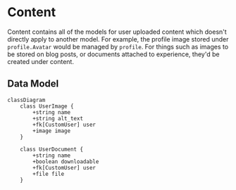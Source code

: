 # Content

Content contains all of the models for user uploaded content which doesn't directly apply to another model. For example, the profile image stored under `profile.Avatar` would be managed by `profile`. For things such as images to be stored on blog posts, or documents attached to experience, they'd be created under content.

## Data Model

```mermaid
classDiagram
    class UserImage {
        +string name
        +string alt_text
        +fk[CustomUser] user
        +image image
    }

    class UserDocument {
        +string name
        +boolean downloadable
        +fk[CustomUser] user
        +file file
    }
```
